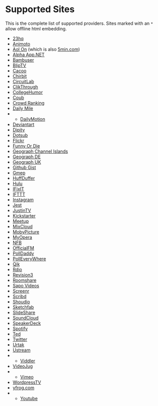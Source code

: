 Supported Sites
===============
This is the complete list of supported providers.
Sites marked with an `*` allow offline html embedding.

- [23hq](http://23hq.com)
- [Animoto](http://animoto.com)
- [Aol On](http://on.aol.com) (which is also [5min.com](http://5min.com))
- [Alpha App.NET](https://alpha.app.net)
- [Bambuser](http://bambuser.com)
- [BlipTV](http://blip.tv)
- [Cacoo](http://cacoo.com)
- [Chirbit](http://chirb.it)
- [CircuitLab](http://www.circuitlab.com)
- [ClikThrough](http://www.clikthrough.com)
- [CollegeHumor](http://www.collegehumor.com)
- [Coub](http://coub.com)
- [Crowd Ranking](http://crowdranking.com)
- [Daily Mile](http://dailymile.com)
- * [DailyMotion](http://www.dailymotion.com/)
- [Deviantart](http://deviantart.com)
- [Dipity](http://dipity.com)
- [Dotsub](http://dotsub.com)
- [Flickr](http://flickr.com)
- [Funny Or Die](http://www.funnyordie.com)
- [Geograph Channel Islands](http://channel-islands.geographs.org)
- [Geograph DE](http://geo-en.hlipp.de)
- [Geograph UK](http://geograph.org.uk)
- [Github Gist](https://gist.github.com)
- [Gmep](http://gmep.org)
- [HuffDuffer](http://huffduffer.com)
- [Hulu](http://www.hulu.com)
- [IFixIT](http://ifixit.com)
- [IFTTT](http://ifttt.com)
- [Instagram](http://instagram.com)
- [Jest](http://www.jest.com)
- [JustinTV](http://www.justin.tv)
- [Kickstarter](http://www.kickstarter.com)
- [Meetup](http://meetup.com)
- [MixCloud](http://mixcloud.com)
- [MobyPicture](http://mobypicture.com)
- [MyOpera](http://my.opera.com)
- [NFB](http://www.nfb.ca)
- [OfficialFM](http://official.fm)
- [PollDaddy](http://polldaddy.com)
- [PollEveryWhere](http://www.polleverywhere.com)
- [Qik](http://qik.com)
- [Rdio](http://rdio.com)
- [Revision3](http://revision3.com)
- [Roomshare](http://roomshare.jp)
- [Sapo Videos](http://videos.sapo.pt)
- [Screenr](http://www.screenr.com)
- [Scribd](http://www.scribd.com)
- [Shoudio](http://shoudio.com)
- [Sketchfab](http://sketchfab.com)
- [SlideShare](http://www.slideshare.net)
- [SoundCloud](http://soundcloud.com)
- [SpeakerDeck](https://speackerdeck.com)
- [Spotify](http://spotify.com)
- [Ted](http://ted.com)
- [Twitter](https://twitter.com)
- [Urtak](http://urtak.com)
- [Ustream](http://ustream.tv)
- * [Viddler](http://www.viddler.com)
- [VideoJug](http://www.videojug.com)
- * [Vimeo](http://vimeo.com/)
- [WordpressTV](http://wordpress.tv)
- [yfrog.com](http://yfrog.com)
- * [Youtube](http://www.youtube.com/)
